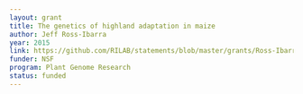 ```yaml
---
layout: grant
title: The genetics of highland adaptation in maize
author: Jeff Ross-Ibarra
year: 2015
link: https://github.com/RILAB/statements/blob/master/grants/Ross-Ibarra_NSF_PlantGenome_2015.pdf
funder: NSF
program: Plant Genome Research
status: funded
---
```

